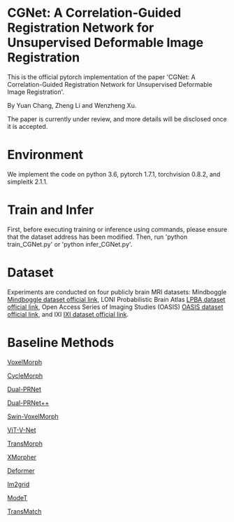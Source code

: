 # CGNet: A Correlation-Guided Registration Network for Unsupervised Deformable Image Registration

This is the official pytorch implementation of the paper 'CGNet: A Correlation-Guided Registration Network for Unsupervised Deformable Image Registration'.

By Yuan Chang, Zheng Li and Wenzheng Xu.

The paper is currently under review, and more details will be disclosed once it is accepted.

# Environment

We implement the code on python 3.6, pytorch 1.7.1, torchvision 0.8.2, and simpleitk 2.1.1.

# Train and Infer

First, before executing training or inference using commands, please ensure that the dataset address has been modified. Then, run 'python train_CGNet.py' or 'python infer_CGNet.py'.

# Dataset

Experiments are conducted on four publicly brain MRI datasets: Mindboggle [Mindboggle dataset official link](https://osf.io/nhtur/), LONI Probabilistic Brain Atlas [LPBA dataset official link](https://resource.loni.usc.edu/resources/atlases-downloads/), Open Access Series of Imaging Studies (OASIS) [OASIS dataset official link](https://sites.wustl.edu/oasisbrains/]), and IXI [IXI dataset official link](https://brain-development.org/ixi-dataset/).

# Baseline Methods

[VoxelMorph](https://github.com/voxelmorph/voxelmorph)

[CycleMorph](https://github.com/boahK/MEDIA_CycleMorph)

[Dual-PRNet](https://github.com/anonymous2024slnet/SLNet/blob/main/models/PRNet.py)

[Dual-PRNet++](https://github.com/anonymous2024slnet/SLNet/blob/main/models/PRNet.py)

[Swin-VoxelMorph](https://github.com/YongpeiZhu/Swin-VoxelMorph/tree/master)

[ViT-V-Net](https://github.com/junyuchen245/ViT-V-Net_for_3D_Image_Registration_Pytorch)

[TransMorph](https://github.com/junyuchen245/TransMorph_Transformer_for_Medical_Image_Registration)

[XMorpher](https://github.com/Solemoon/XMorpher)

[Deformer](https://github.com/CJSOrange/DMR-Deformer)

[Im2grid](https://github.com/anonymous2024slnet/SLNet/blob/main/models/Im2grid.py)

[ModeT](https://github.com/anonymous2024slnet/SLNet/blob/main/models/ModeT.py)

[TransMatch](https://github.com/tzayuan/TransMatch_TMI)
